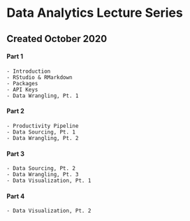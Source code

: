 # Data Analytics Lecture Series

## Created October 2020

#### Part 1

    - Introduction
    - RStudio & RMarkdown
    - Packages
    - API Keys
    - Data Wrangling, Pt. 1

#### Part 2

    - Productivity Pipeline
    - Data Sourcing, Pt. 1
    - Data Wrangling, Pt. 2

#### Part 3

    - Data Sourcing, Pt. 2
    - Data Wrangling, Pt. 3
    - Data Visualization, Pt. 1

#### Part 4

    - Data Visualization, Pt. 2
